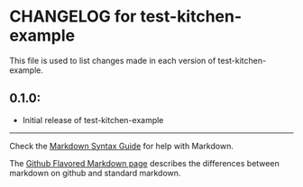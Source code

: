 # CHANGELOG for test-kitchen-example

This file is used to list changes made in each version of test-kitchen-example.

## 0.1.0:

* Initial release of test-kitchen-example

- - -
Check the [Markdown Syntax Guide](http://daringfireball.net/projects/markdown/syntax) for help with Markdown.

The [Github Flavored Markdown page](http://github.github.com/github-flavored-markdown/) describes the differences between markdown on github and standard markdown.
